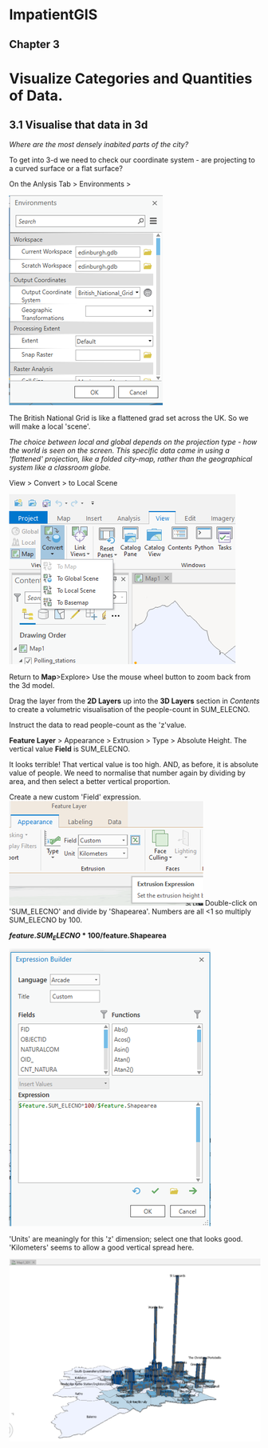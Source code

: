 
# ImpatientGIS

## Chapter 3
# Visualize Categories and Quantities of Data.

## 3.1 Visualise that data in 3d
*Where are the most densely inabited parts of the city?*

To get into 3-d we need to check our coordinate system - are projecting to a curved surface or a flat surface?

On the Anlysis Tab > Environments >

![](SHOTS3/BritishNat.png) 

The British National Grid is like a flattened grad set across the UK. So we will make a local 'scene'.

*The choice between local and global depends on the projection type - how the world is seen on the screen. This specific data came in using a 'flattened' projection, like a folded city-map, rather than the geographical system like a classroom globe.*

View > Convert > to Local Scene

![](SHOTS3/Convert.png)

Return to **Map**>Explore> Use the mouse wheel button to zoom back from the 3d model. 

Drag the layer from the **2D Layers** up into the **3D Layers** section in *Contents* to create a volumetric visualisation of the people-count in SUM_ELECNO.  

Instruct the data to read people-count as the 'z'value.

**Feature Layer** > Appearance > Extrusion > Type > Absolute Height.
The vertical value **Field** is SUM_ELECNO.

It looks terrible! That vertical value is too high.  AND, as before, it is absolute value of people. We need to normalise that number again by dividing by area, and then select a better vertical proportion.

Create a new custom 'Field' expression.   
 ![](SHOTS3/Expression.png)
 Double-click on 'SUM_ELECNO' and divide by 'Shapearea'. Numbers are all <1 so multiply SUM_ELECNO by 100.  
 
 **$feature.SUM_ELECNO*100/$feature.Shapearea**
 
![](SHOTS3/expressionBuilder.png)

'Units' are meaningly for this 'z' dimension; select one that looks good. 'Kilometers' seems to allow a good vertical spread here. 

![](SHOTS3/3d.png)
